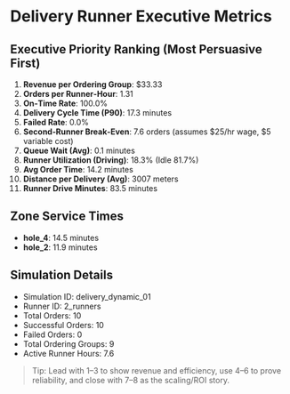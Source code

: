 # Delivery Runner Executive Metrics

## Executive Priority Ranking (Most Persuasive First)
1. **Revenue per Ordering Group**: $33.33
2. **Orders per Runner‑Hour**: 1.31
3. **On‑Time Rate**: 100.0%
4. **Delivery Cycle Time (P90)**: 17.3 minutes
5. **Failed Rate**: 0.0%
6. **Second‑Runner Break‑Even**: 7.6 orders (assumes $25/hr wage, $5 variable cost)
7. **Queue Wait (Avg)**: 0.1 minutes
8. **Runner Utilization (Driving)**: 18.3% (Idle 81.7%)
9. **Avg Order Time**: 14.2 minutes
10. **Distance per Delivery (Avg)**: 3007 meters
11. **Runner Drive Minutes**: 83.5 minutes

## Zone Service Times
- **hole_4**: 14.5 minutes
- **hole_2**: 11.9 minutes


## Simulation Details
- Simulation ID: delivery_dynamic_01
- Runner ID: 2_runners
- Total Orders: 10
- Successful Orders: 10
- Failed Orders: 0
- Total Ordering Groups: 9
- Active Runner Hours: 7.6

> Tip: Lead with 1–3 to show revenue and efficiency, use 4–6 to prove reliability, and close with 7–8 as the scaling/ROI story.
